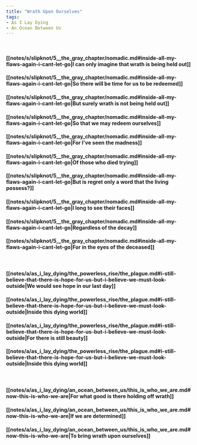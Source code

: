 ```yaml
---
title: "Wrath Upon Ourselves"
tags:
- As I Lay Dying
- An Ocean Between Us
---
```

&nbsp;
#### [[notes/s/slipknot/5__the_gray_chapter/nomadic.md#inside-all-my-flaws-again-i-cant-let-go|I can only imagine that wrath is being held out]]
#### [[notes/s/slipknot/5__the_gray_chapter/nomadic.md#inside-all-my-flaws-again-i-cant-let-go|So there will be time for us to be redeemed]]
#### [[notes/s/slipknot/5__the_gray_chapter/nomadic.md#inside-all-my-flaws-again-i-cant-let-go|But surely wrath is not being held out]]
#### [[notes/s/slipknot/5__the_gray_chapter/nomadic.md#inside-all-my-flaws-again-i-cant-let-go|So that we may redeem ourselves]]
#### [[notes/s/slipknot/5__the_gray_chapter/nomadic.md#inside-all-my-flaws-again-i-cant-let-go|For I've seen the madness]]
#### [[notes/s/slipknot/5__the_gray_chapter/nomadic.md#inside-all-my-flaws-again-i-cant-let-go|Of those who died trying]]
#### [[notes/s/slipknot/5__the_gray_chapter/nomadic.md#inside-all-my-flaws-again-i-cant-let-go|But is regret only a word that the living possess?]]
#### [[notes/s/slipknot/5__the_gray_chapter/nomadic.md#inside-all-my-flaws-again-i-cant-let-go|I long to see their faces]]
#### [[notes/s/slipknot/5__the_gray_chapter/nomadic.md#inside-all-my-flaws-again-i-cant-let-go|Regardless of the decay]]
#### [[notes/s/slipknot/5__the_gray_chapter/nomadic.md#inside-all-my-flaws-again-i-cant-let-go|For in the eyes of the deceased]]
&nbsp;
#### [[notes/a/as_i_lay_dying/the_powerless_rise/the_plague.md#i-still-believe-that-there-is-hope-for-us-but-i-believe-we-must-look-outside|We would see hope in our last day]]
#### [[notes/a/as_i_lay_dying/the_powerless_rise/the_plague.md#i-still-believe-that-there-is-hope-for-us-but-i-believe-we-must-look-outside|Inside this dying world]]
#### [[notes/a/as_i_lay_dying/the_powerless_rise/the_plague.md#i-still-believe-that-there-is-hope-for-us-but-i-believe-we-must-look-outside|For there is still beauty]]
#### [[notes/a/as_i_lay_dying/the_powerless_rise/the_plague.md#i-still-believe-that-there-is-hope-for-us-but-i-believe-we-must-look-outside|Inside this dying world]]
&nbsp;
#### [[notes/a/as_i_lay_dying/an_ocean_between_us/this_is_who_we_are.md#now-this-is-who-we-are|For what good is there holding off wrath]]
#### [[notes/a/as_i_lay_dying/an_ocean_between_us/this_is_who_we_are.md#now-this-is-who-we-are|If we are determined]]
#### [[notes/a/as_i_lay_dying/an_ocean_between_us/this_is_who_we_are.md#now-this-is-who-we-are|To bring wrath upon ourselves]]
